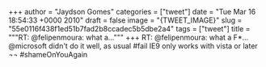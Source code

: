 
+++
author = "Jaydson Gomes"
categories = ["tweet"]
date = "Tue Mar 16 18:54:33 +0000 2010"
draft = false
image = "{TWEET_IMAGE}"
slug = "55e0116f438f1ed51b7fad2b8ccadec5b5dbe2a4"
tags = ["tweet"]
title = """RT: @felipenmoura: what a..."""
+++
RT: @felipenmoura: what a F*... @microsoft didn't do it well, as usual #fail IE9 only works with vista or later ¬¬ #shameOnYouAgain
